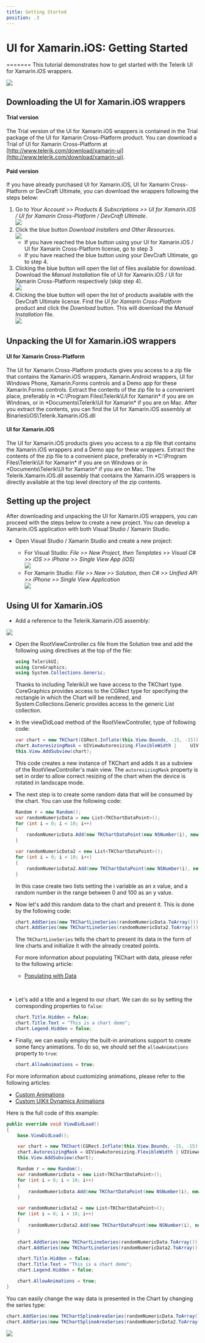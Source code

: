 ```yaml
---
title: Getting Started
position: .3
---
```


# UI for Xamarin.iOS: Getting Started

=======
This tutorial demonstrates how to get started with the Telerik UI for Xamarin.iOS wrappers.

<img src="../images/getting-started-xamarin001.png"/>


## Downloading the UI for Xamarin.iOS wrappers

#### Trial version

The Trial version of the UI for Xamarin.iOS wrappers is contained in the Trial package of the UI for Xamarin Cross-Platform product. You can download a Trial of UI for Xamarin Cross-Platform at [http://www.telerik.com/download/xamarin-ui](http://www.telerik.com/download/xamarin-ui).

#### Paid version

If you have already purchased UI for Xamarin.iOS, UI for Xamarin Cross-Platform or DevCraft Ultimate, you can download the wrappers following the steps below:

1. Go to *Your Account >> Products & Subscriptions >> UI for Xamarin.iOS / UI for Xamarin Cross-Platform / DevCraft Ultimate*. 
<br><img src="../images/getting-started-xamarin002.png"/>
2. Click the blue button *Download installers and Other Resources*. 
<br><img src="../images/getting-started-xamarin003.png"/> 
	- If you have reached the blue button using your UI for Xamarin.iOS / UI for Xamarin Cross-Platform license, go to step 3
	- If you have reached the blue button using your DevCraft Ultimate, go to step 4. 
3. Clicking the blue button will open the list of files available for download. Download the *Manual Installation* file of UI for Xamarin.iOS / UI for Xamarin Cross-Platform respectively (skip step 4).
<br><img src="../images/getting-started-xamarin005.png"/>
4. Clicking the blue button will open the list of products available with the DevCraft Ultimate license. Find the *UI for Xamarin Cross-Platform* product and click the *Download* button. This will download the *Manual Installation* file.
<br><img src="../images/getting-started-xamarin004.png"/>

## Unpacking the UI for Xamarin.iOS wrappers

#### UI for Xamarin Cross-Platform

The UI for Xamarin Cross-Platform products gives you access to a zip file that contains the Xamarin.iOS wrappers, Xamarin.Android wrappers, UI for Windows Phone, Xamarin.Forms controls and a Demo app for these Xamarin.Forms controls. Extract the contents of the zip file to a convenient place, preferably in *C:\Program Files\Telerik\UI for Xamarin\* if you are on Windows, or in *Documents\Telerik\UI for Xamarin\* if you are on Mac. After you extract the contents, you can find the UI for Xamarin.iOS assembly at Binaries\iOS\Telerik.Xamarin.iOS.dll

#### UI for Xamarin.iOS

The UI for Xamarin.iOS products gives you access to a zip file that contains the Xamarin.iOS wrappers and a Demo app for these wrappers. Extract the contents of the zip file to a convenient place, preferably in *C:\Program Files\Telerik\UI for Xamarin\* if you are on Windows or in *Documents\Telerik\UI for Xamarin\* if you are on Mac. The Telerik.Xamarin.iOS.dll assembly that contains the Xamarin.iOS wrappers is directly available at the top level directory of the zip contents. 

## Setting up the project

After downloading and unpacking the UI for Xamarin.iOS wrappers, you can proceed with the steps below to create a new project. You can develop a Xamarin.iOS application with both Visual Studio / Xamarin Studio.

- Open Visual Studio / Xamarin Studio and create a new project:

	- For Visual Studio: *File >> New Project, then Templates >> Visual C# >> iOS >> iPhone >> Single View App (iOS)*
<br><img src="../images/getting-started-xamarin006.png"/>
	- For Xamarin Studio: *File >> New >> Solution, then C# >> Unified API >> iPhone >> Single View Application*
<br><img src="../images/getting-started-xamarin007.png"/>

## Using UI for Xamarin.iOS


- Add a reference to the Telerik.Xamarin.iOS assembly:
<img src="../images/getting-started-xamarin008.png"/>

- Open the RootViewController.cs file from the Solution tree and add the following using directives at the top of the file:
	```C#
	using TelerikUI;
	using CoreGraphics;
	using System.Collections.Generic;
	```

	Thanks to including TelerikUI we have access to the TKChart type. CoreGraphics provides access to the CGRect type for specifying the rectangle in which the Chart will be rendered, and System.Collections.Generic provides access to the generic List collection.  


- In the viewDidLoad method of the RootViewController, type of following code:
	```C#
	var chart = new TKChart(CGRect.Inflate(this.View.Bounds, -15, -15));
	chart.AutoresizingMask = UIViewAutoresizing.FlexibleWidth | 	UIViewAutoresizing.FlexibleHeight;
	this.View.AddSubview(chart);
	```

	This code creates a new instance of TKChart and adds it as a subview of the RootViewController's main view. The <code>autoresizingMask</code> property is set in order to allow correct resizing of the chart when the device is rotated in landscape mode.

- The next step is to create some random data that will be consumed by the chart. You can use the following code:
	```C#
	Random r = new Random();
	var randomNumericData = new List<TKChartDataPoint>();
	for (int i = 0; i < 10; i++)
	{
	    randomNumericData.Add(new TKChartDataPoint(new NSNumber(i), new 	NSNumber(r.Next(100))));
	}

	var randomNumericData2 = new List<TKChartDataPoint>();
	for (int i = 0; i < 10; i++)
	{
	    randomNumericData2.Add(new TKChartDataPoint(new NSNumber(i), new 	NSNumber(r.Next(100))));
	}
	```

	In this case create two lists setting the i variable as an x value, and a random number in the range between 0 and 100 as an y value.

- Now let's add this random data to the chart and present it. This is done by the following code:
	```C#
	chart.AddSeries(new TKChartLineSeries(randomNumericData.ToArray()));
	chart.AddSeries(new TKChartLineSeries(randomNumericData2.ToArray()));
	```

	The <code>TKChartLineSeries</code> tells the chart to present its data in the form of line charts and initialize it with the already created points.
	
	For more information about populating TKChart with data, please refer to the following article:

	- [Populating with Data](http://docs.telerik.com/devtools/ios/Chart/populating-with-data)
	
<br>

- Let's add a title and a legend to our chart. We can do so by setting the corresponding properties to <code>false</code>:
	```C#
	chart.Title.Hidden = false;
	chart.Title.Text = "This is a chart demo";
	chart.Legend.Hidden = false;
	```

- Finally, we can easily employ the built-in animations support to create some fancy animations. To do so, we should set the <code>allowAnimations</code> property to <code>true</code>:
	```C#
	chart.AllowAnimations = true;
	```


For more information about customizing animations, please refer to the following articles:

- [Custom Animations](http://docs.telerik.com/devtools/ios/Chart/animations/custom)
- [Custom UIKit Dynamics Animations](http://docs.telerik.com/devtools/ios/Chart/animations/custom-uikit-dynamics)

Here is the full code of this example:

```C#
public override void ViewDidLoad()
{
    base.ViewDidLoad();

    var chart = new TKChart(CGRect.Inflate(this.View.Bounds, -15, -15));
    chart.AutoresizingMask = UIViewAutoresizing.FlexibleWidth | UIViewAutoresizing.FlexibleHeight;
    this.View.AddSubview(chart);

    Random r = new Random();
    var randomNumericData = new List<TKChartDataPoint>();
    for (int i = 0; i < 10; i++)
    {
        randomNumericData.Add(new TKChartDataPoint(new NSNumber(i), new NSNumber(r.Next(100))));
    }

    var randomNumericData2 = new List<TKChartDataPoint>();
    for (int i = 0; i < 10; i++)
    {
        randomNumericData2.Add(new TKChartDataPoint(new NSNumber(i), new NSNumber(r.Next(100))));
    }

    chart.AddSeries(new TKChartLineSeries(randomNumericData.ToArray()));
    chart.AddSeries(new TKChartLineSeries(randomNumericData2.ToArray()));

    chart.Title.Hidden = false;
    chart.Title.Text = "This is a chart demo";
    chart.Legend.Hidden = false;

    chart.AllowAnimations = true;
}
```

You can easily change the way data is presented in the Chart by changing the series type:
```C#
chart.AddSeries(new TKChartSplineAreaSeries(randomNumericData.ToArray()));
chart.AddSeries(new TKChartSplineAreaSeries(randomNumericData2.ToArray()));
```
<img src="../images/getting-started-xamarin009.png"/>
